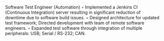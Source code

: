 Software Test Engineer (Automation)
◦	Implemented a Jenkins CI (Continuous Integration) server resulting in significant reduction of downtime due to software build issues.
◦	Designed architecture for updated test framework; Directed development with team of remote software engineers.
◦	Expanded test software through integration of multiple peripherals: USB; Serial / RS-232; CAN.
